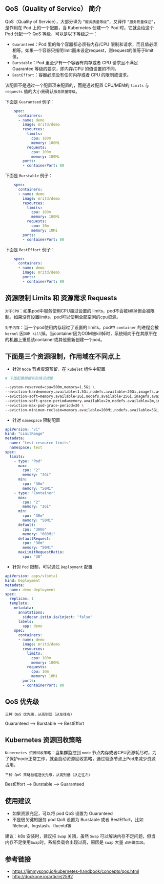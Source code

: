 ## QoS（Quality of Service） 简介
QoS（Quality of Service），大部分译为 `“服务质量等级”`，又译作 `“服务质量保证”`，是作用在 Pod 上的一个配置，当 Kubernetes 创建一个 Pod 时，它就会给这个 Pod 分配一个 QoS 等级，可以是以下等级之一：

- `Guaranteed`：Pod 里的每个容器都必须有内存/CPU 限制和请求，而且值必须相等。如果一个容器只指明limit而未设定request，则request的值等于limit值。
- `Burstable`：Pod 里至少有一个容器有内存或者 CPU 请求且不满足 Guarantee 等级的要求，即内存/CPU 的值设置的不同。
- `BestEffort`：容器必须没有任何内存或者 CPU 的限制或请求。

该配置不是通过一个配置项来配置的，而是通过配置 CPU/MEM的 `limits` 与 `requests` 值的大小来确认`服务质量等级`。

下面是 `Guaranteed` 例子：
```yaml
    spec:
      containers:
      - name: demo
        image: mritd/demo
        resources:
          limits:
            cpu: 100m
            memory: 100Mi
          requests:
            cpu: 100m
            memory: 100Mi
        ports:
        - containerPort: 80
```

下面是 `Burstable` 例子：
```yaml
    spec:
      containers:
      - name: demo
        image: mritd/demo
        resources:
          limits:
            cpu: 100m
            memory: 100Mi
          requests:
            cpu: 10m
            memory: 10Mi
        ports:
        - containerPort: 80
```

下面是 `BestEffort` 例子：
```yaml
    spec:
      containers:
      - name: demo
        image: mritd/demo
        ports:
        - containerPort: 80
```

## 资源限制 Limits 和 资源需求 Requests

`对于CPU`：如果pod中服务使用CPU超过设置的 limits，pod不会被kill掉但会被限制。如果没有设置limits，pod可以使用全部空闲的cpu资源。

`对于内存`：当一个pod使用内存超过了设置的 limits，pod中 `container` 的进程会被 `kernel` 因`OOM kill`掉。当container因为OOM被kill掉时，系统倾向于在其原所在的机器上重启该container或其他重新创建一个pod。

## 下面是三个资源限制，作用域在不同点上

- 针对 `Node` 节点资源预留，在 `kubelet` 组件中配置

```bash
# 下面配置根据实际情况调整

--system-reserved=cpu=500m,memory=1.5Gi \
--eviction-hard=memory.available<1.5Gi,nodefs.available<20Gi,imagefs.available<15Gi \
--eviction-soft=memory.available<2Gi,nodefs.available<25Gi,imagefs.available<10Gi \
--eviction-soft-grace-period=memory.available=2m,nodefs.available=2m,imagefs.available=2m \
--eviction-max-pod-grace-period=30 \
--eviction-minimum-reclaim=memory.available=200Mi,nodefs.available=5Gi,imagefs.available=5Gi
```

- 针对 `namespace` 限制配置

```yaml
apiVersion: "v1"
kind: "LimitRange"
metadata:
  name: "test-resource-limits"
  namespace: test
spec:
  limits:
    - type: "Pod"
      max:
        cpu: "2"
        memory: "2Gi"
      min:
        cpu: "30m"
        memory: "50Mi"
    - type: "Container"
      max:
        cpu: "2"
        memory: "2Gi"
      min:
        cpu: "30m"
        memory: "50Mi"
      default:
        cpu: "300m"
        memory: "600Mi"
      defaultRequest:
        cpu: "30m"
        memory: "50Mi"
      maxLimitRequestRatio:
        cpu: "30"
```

- 针对 `Pod` 限制，可以通过 `Deployment` 配置

```yaml
apiVersion: apps/v1beta1
kind: Deployment
metadata:
  name: demo-deployment
spec:
  replicas: 1
  template:
    metadata:
      annotations:
        sidecar.istio.io/inject: "false"
      labels:
        app: demo
    spec:
      containers:
      - name: demo
        image: mritd/demo
        resources:
          limits:
            cpu: 100m
            memory: 100Mi
          requests:
            cpu: 10m
            memory: 10Mi
        ports:
        - containerPort: 80
```

## QoS 优先级

`三种 QoS 优先级，从高到低（从左往右）`

Guaranteed --> Burstable -->  BestEffort

## Kubernetes 资源回收策略

`Kubernetes 资源回收策略`：当集群监控到 `node` 节点内存或者CPU资源耗尽时，为了保护node正常工作，就会启动资源回收策略，通过驱逐节点上Pod来减少资源占用。

`三种 QoS 策略被驱逐优先级，从高到低（从左往右）`

BestEffort --> Burstable --> Guaranteed

## 使用建议

- 如果资源充足，可以将 pod QoS 设置为 Guaranteed
- 不是很关键的服务 pod QoS 设置为 Burstable 或者 BestEffort。比如 filebeat、logstash、fluentd等

建议：k8s 安装时，建议把 `Swap` 关闭，虽然 `Swap` 可以解决内存不足问题，但当内存不足使用`Swap`时，系统负载会出现过高，原因是 `swap` 大量 `占用磁盘IO`。

## 参考链接

- https://jimmysong.io/kubernetes-handbook/concepts/qos.html
- http://dockone.io/article/2592